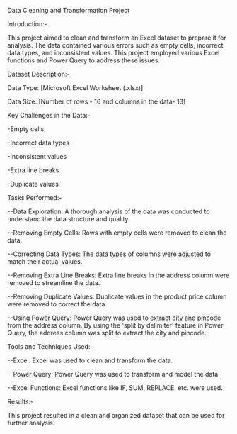 
Data Cleaning and Transformation Project



  Introduction:-
  

  This project aimed to clean and transform an Excel dataset to prepare it for analysis. The data contained various errors such as empty cells, incorrect data types, and inconsistent values. This project employed various Excel functions and Power Query to address these issues.


  

  Dataset Description:-

  
  Data Type: [Microsoft Excel Worksheet (.xlsx)]
  
  
  Data Size: [Number of rows - 16 and columns in the data- 13]




  Key Challenges in the Data:-

  
  -Empty cells

  
  -Incorrect data types

  
  -Inconsistent values

  
  -Extra line breaks

  
  -Duplicate values    
  




  Tasks Performed:-

  
 
  --Data Exploration: A thorough analysis of the data was conducted to understand the data structure and quality.
 
  
  --Removing Empty Cells: Rows with empty cells were removed to clean the data.
  
  
  --Correcting Data Types: The data types of columns were adjusted to match their actual values.
  
  
  --Removing Extra Line Breaks: Extra line breaks in the address column were removed to streamline the data.
 
  
  --Removing Duplicate Values: Duplicate values in the product price column were removed to correct the data.
  
  
  --Using Power Query: Power Query was used to extract city and pincode from the address column. By using the 'split by delimiter' feature in Power Query, the address column was split to extract the city and pincode.




    
  
  Tools and Techniques Used:-
  
  
  --Excel: Excel was used to clean and transform the data.
  
  
  --Power Query: Power Query was used to transform and model the data.
  
  
  --Excel Functions: Excel functions like IF, SUM, REPLACE, etc. were used.



  Results:-  

  
  This project resulted in a clean and organized dataset that can be used for further analysis.
